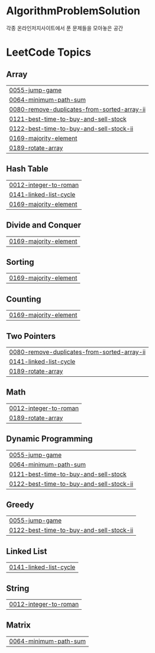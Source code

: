 # AlgorithmProblemSolution
각종 온라인저지사이트에서 푼 문제들을 모아놓은 공간
<!---LeetCode Topics Start-->
# LeetCode Topics
## Array
|  |
| ------- |
| [0055-jump-game](https://github.com/10kseok/AlgorithmProblemSolution/tree/master/0055-jump-game) |
| [0064-minimum-path-sum](https://github.com/10kseok/AlgorithmProblemSolution/tree/master/0064-minimum-path-sum) |
| [0080-remove-duplicates-from-sorted-array-ii](https://github.com/10kseok/AlgorithmProblemSolution/tree/master/0080-remove-duplicates-from-sorted-array-ii) |
| [0121-best-time-to-buy-and-sell-stock](https://github.com/10kseok/AlgorithmProblemSolution/tree/master/0121-best-time-to-buy-and-sell-stock) |
| [0122-best-time-to-buy-and-sell-stock-ii](https://github.com/10kseok/AlgorithmProblemSolution/tree/master/0122-best-time-to-buy-and-sell-stock-ii) |
| [0169-majority-element](https://github.com/10kseok/AlgorithmProblemSolution/tree/master/0169-majority-element) |
| [0189-rotate-array](https://github.com/10kseok/AlgorithmProblemSolution/tree/master/0189-rotate-array) |
## Hash Table
|  |
| ------- |
| [0012-integer-to-roman](https://github.com/10kseok/AlgorithmProblemSolution/tree/master/0012-integer-to-roman) |
| [0141-linked-list-cycle](https://github.com/10kseok/AlgorithmProblemSolution/tree/master/0141-linked-list-cycle) |
| [0169-majority-element](https://github.com/10kseok/AlgorithmProblemSolution/tree/master/0169-majority-element) |
## Divide and Conquer
|  |
| ------- |
| [0169-majority-element](https://github.com/10kseok/AlgorithmProblemSolution/tree/master/0169-majority-element) |
## Sorting
|  |
| ------- |
| [0169-majority-element](https://github.com/10kseok/AlgorithmProblemSolution/tree/master/0169-majority-element) |
## Counting
|  |
| ------- |
| [0169-majority-element](https://github.com/10kseok/AlgorithmProblemSolution/tree/master/0169-majority-element) |
## Two Pointers
|  |
| ------- |
| [0080-remove-duplicates-from-sorted-array-ii](https://github.com/10kseok/AlgorithmProblemSolution/tree/master/0080-remove-duplicates-from-sorted-array-ii) |
| [0141-linked-list-cycle](https://github.com/10kseok/AlgorithmProblemSolution/tree/master/0141-linked-list-cycle) |
| [0189-rotate-array](https://github.com/10kseok/AlgorithmProblemSolution/tree/master/0189-rotate-array) |
## Math
|  |
| ------- |
| [0012-integer-to-roman](https://github.com/10kseok/AlgorithmProblemSolution/tree/master/0012-integer-to-roman) |
| [0189-rotate-array](https://github.com/10kseok/AlgorithmProblemSolution/tree/master/0189-rotate-array) |
## Dynamic Programming
|  |
| ------- |
| [0055-jump-game](https://github.com/10kseok/AlgorithmProblemSolution/tree/master/0055-jump-game) |
| [0064-minimum-path-sum](https://github.com/10kseok/AlgorithmProblemSolution/tree/master/0064-minimum-path-sum) |
| [0121-best-time-to-buy-and-sell-stock](https://github.com/10kseok/AlgorithmProblemSolution/tree/master/0121-best-time-to-buy-and-sell-stock) |
| [0122-best-time-to-buy-and-sell-stock-ii](https://github.com/10kseok/AlgorithmProblemSolution/tree/master/0122-best-time-to-buy-and-sell-stock-ii) |
## Greedy
|  |
| ------- |
| [0055-jump-game](https://github.com/10kseok/AlgorithmProblemSolution/tree/master/0055-jump-game) |
| [0122-best-time-to-buy-and-sell-stock-ii](https://github.com/10kseok/AlgorithmProblemSolution/tree/master/0122-best-time-to-buy-and-sell-stock-ii) |
## Linked List
|  |
| ------- |
| [0141-linked-list-cycle](https://github.com/10kseok/AlgorithmProblemSolution/tree/master/0141-linked-list-cycle) |
## String
|  |
| ------- |
| [0012-integer-to-roman](https://github.com/10kseok/AlgorithmProblemSolution/tree/master/0012-integer-to-roman) |
## Matrix
|  |
| ------- |
| [0064-minimum-path-sum](https://github.com/10kseok/AlgorithmProblemSolution/tree/master/0064-minimum-path-sum) |
<!---LeetCode Topics End-->